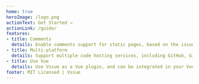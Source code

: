 ```yaml
---
home: true
heroImage: /logo.png
actionText: Get Started →
actionLink: /guide/
features:
- title: Comments
  details: Enable comments support for static pages, based on the issue system of code hosting services.
- title: Multi-platform
  details: Support multiple code hosting services, including GitHub, GitLab and BitBucket.
- title: Use Vue
  details: Use Vssue as a Vue plugin, and can be integrated in your Vue App easily.
footer: MIT Licensed | Vssue
---
```


<Vssue :issue-id="1" />
